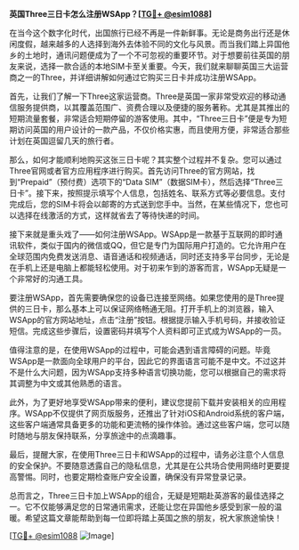 **英国Three三日卡怎么注册WSApp？[[TG💪+ @esim1088](https://t.me/s/esim1088)]**

在当今这个数字化时代，出国旅行已经不再是一件新鲜事。无论是商务出行还是休闲度假，越来越多的人选择到海外去体验不同的文化与风景。而当我们踏上异国他乡的土地时，通讯问题便成为了一个不可忽视的重要环节。对于想要前往英国的朋友来说，选择一款合适的本地SIM卡至关重要。今天，我们就来聊聊英国三大运营商之一的Three，并详细讲解如何通过它购买三日卡并成功注册WSApp。

首先，让我们了解一下Three这家运营商。Three是英国一家非常受欢迎的移动通信服务提供商，以其覆盖范围广、资费合理以及便捷的服务著称。尤其是其推出的短期流量套餐，非常适合短期停留的游客使用。其中，“Three三日卡”便是专为短期访问英国的用户设计的一款产品，不仅价格实惠，而且使用方便，非常适合那些计划在英国逗留几天的旅行者。

那么，如何才能顺利地购买这张三日卡呢？其实整个过程并不复杂。您可以通过Three官网或者官方应用程序进行购买。首先访问Three的官方网站，找到“Prepaid”（预付费）选项下的“Data SIM”（数据SIM卡），然后选择“Three三日卡”。接下来，按照提示填写个人信息，包括姓名、联系方式等必要信息。支付完成后，您的SIM卡将会以邮寄的方式送到您手中。当然，在某些情况下，您也可以选择在线激活的方式，这样就省去了等待快递的时间。

接下来就是重头戏了——如何注册WSApp。WSApp是一款基于互联网的即时通讯软件，类似于国内的微信或QQ，但它是专门为国际用户打造的。它允许用户在全球范围内免费发送消息、语音通话和视频通话，同时还支持多平台同步，无论是在手机上还是电脑上都能轻松使用。对于初来乍到的游客而言，WSApp无疑是一个非常好的沟通工具。

要注册WSApp，首先需要确保您的设备已连接至网络。如果您使用的是Three提供的三日卡，那么基本上可以保证网络畅通无阻。打开手机上的浏览器，输入WSApp的官方网站地址，点击“注册”按钮。根据提示输入手机号码，并接收验证短信。完成这些步骤后，设置密码并填写个人资料即可正式成为WSApp的一员。

值得注意的是，在使用WSApp的过程中，可能会遇到语言障碍的问题。毕竟WSApp是一款面向全球用户的平台，因此它的界面语言可能不是中文。不过这并不是什么大问题，因为WSApp支持多种语言切换功能，您可以根据自己的需求将其调整为中文或其他熟悉的语言。

此外，为了更好地享受WSApp带来的便利，建议您提前下载并安装相关的应用程序。WSApp不仅提供了网页版服务，还推出了针对iOS和Android系统的客户端，这些客户端通常具备更多的功能和更流畅的操作体验。通过这些客户端，您可以随时随地与朋友保持联系，分享旅途中的点滴趣事。

最后，提醒大家，在使用Three三日卡和WSApp的过程中，请务必注意个人信息的安全保护。不要随意透露自己的隐私信息，尤其是在公共场合使用网络时更要提高警惕。同时，也要定期检查账户安全设置，确保没有异常登录记录。

总而言之，Three三日卡加上WSApp的组合，无疑是短期赴英游客的最佳选择之一。它不仅能够满足您的日常通讯需求，还能让您在异国他乡感受到家一般的温暖。希望这篇文章能帮助到每一位即将踏上英国之旅的朋友，祝大家旅途愉快！

[[TG💪+ @esim1088](https://t.me/s/esim1088) ![Image](https://i.postimg.cc/4NQfJmqS/Snipaste-2025-05-13-00-14-12.png)]